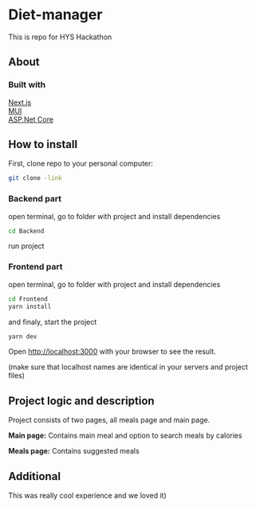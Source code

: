 # Diet-manager
This is repo for HYS Hackathon

## About
### Built with


[Next.js](https://nextjs.org/) <br>
[MUI](https://mui.com/) <br>
[ASP.Net Core](https://dotnet.microsoft.com/en-us/apps/aspnet) <br>

## How to install

First, clone repo to your personal computer:

```bash
git clone -link
```
### Backend part
open terminal, go to folder with project and install dependencies

```bash
cd Backend
```
run project

### Frontend part
open terminal, go to folder with project and install dependencies

```bash
cd Frontend
yarn install
```

and finaly, start the project

```bash
yarn dev
```
Open [http://localhost:3000](http://localhost:3000) with your browser to see the result.

(make sure that localhost names are identical in your servers and project files)
## Project logic and description

Project consists of two pages, all meals page and main page.

**Main page:**
Contains main meal and option to search meals by calories

**Meals page:**
Contains suggested meals



## Additional
This was really cool experience and we loved it)
